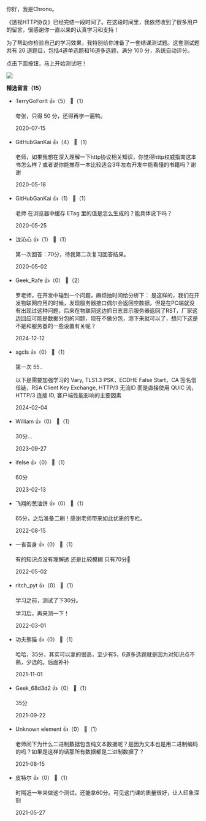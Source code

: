 你好，我是Chrono。

《透视HTTP协议》已经完结一段时间了。在这段时间里，我依然收到了很多用户的留言，很感谢你一直以来的认真学习和支持！

为了帮助你检验自己的学习效果，我特别给你准备了一套结课测试题。这套测试题共有 20 道题目，包括4道单选题和16道多选题，满分 100 分，系统自动评分。

点击下面按钮，马上开始测试吧！

[![](https://static001.geekbang.org/resource/image/28/a4/28d1be62669b4f3cc01c36466bf811a4.png?wh=1142%2A201)](http://time.geekbang.org/quiz/intro?act_id=118&exam_id=254)
<div><strong>精选留言（15）</strong></div><ul>
<li><span>TerryGoForIt</span> 👍（5） 💬（1）<p>夸张，只得 50 分，还得再学一遍鸭。</p>2020-07-15</li><br/><li><span>GitHubGanKai</span> 👍（4） 💬（1）<p>老师，如果我想在深入理解一下http协议相关知识，你觉得http权威指南这本书怎么样？或者说你能推荐一本比较适合3年左右开发中能看懂的书籍吗？谢谢</p>2020-05-18</li><br/><li><span>GitHubGanKai</span> 👍（1） 💬（1）<p>老师 在浏览器中缓存 ETag 里的值是怎么生成的？能具体说下吗？</p>2020-05-25</li><br/><li><span>泷沁心</span> 👍（1） 💬（1）<p>第一次回答：70分，待我第二次复习回答结果。</p>2020-05-02</li><br/><li><span>Geek_Rafe</span> 👍（0） 💬（2）<p>罗老师，在开发中碰到一个问题，麻烦抽时间给分析下：
是这样的，我们在开发物联网应用的时候，发现服务器接口偶尔会返回空数据，但是在PC端就没有出现过这种问题，后来在物联网这边抓日志显示服务器返回了RST，厂家这边回应可能是数据分包的问题，现在不做分包，测下来就可以了，想问下这是不是和服务器的一些设置有关呢？</p>2024-12-12</li><br/><li><span>sgcls</span> 👍（0） 💬（1）<p>第一次 55..

以下是需要加强学习的
Vary, TLS1.3 PSK，ECDHE False Start，CA 签名信任链，RSA Client Key Exchange, HTTP&#47;3 无流ID 而是直接使用 QUIC 流，HTTP&#47;3 连接 ID, 客户端性能影响的主要因素</p>2024-02-04</li><br/><li><span>William</span> 👍（0） 💬（1）<p>30分…</p>2023-09-27</li><br/><li><span>ifelse</span> 👍（0） 💬（1）<p>60分</p>2023-02-13</li><br/><li><span>飞翔的葱油饼</span> 👍（0） 💬（1）<p>65分，之后准备二刷！感谢老师带来如此优质的专栏。</p>2022-08-15</li><br/><li><span>一省吾身</span> 👍（0） 💬（1）<p>有的知识点没有理解透 还是比较模糊  只有70分🥲</p>2022-05-02</li><br/><li><span>ritch_pyt</span> 👍（0） 💬（1）<p>学习之前，测试了下30分。

学习后，再来测一下！</p>2022-03-01</li><br/><li><span>功夫熊猫</span> 👍（0） 💬（1）<p>哈哈，35分，其实可以拿的很高，至少有5，6道多选题就是因为对知识点不熟，少选的。后面补补</p>2021-11-01</li><br/><li><span>Geek_68d3d2</span> 👍（0） 💬（1）<p>35分</p>2021-09-22</li><br/><li><span>Unknown element</span> 👍（0） 💬（1）<p>老师问下为什么二进制数据包含纯文本数据呢？是因为文本也是用二进制编码的吗？如果是这样的话那所有数据都是二进制数据了？</p>2021-08-15</li><br/><li><span>皮特尔</span> 👍（0） 💬（1）<p>时隔近一年来做这个测试，还能拿60分。可见这门课的质量很好，让人印象深刻</p>2021-05-27</li><br/>
</ul>